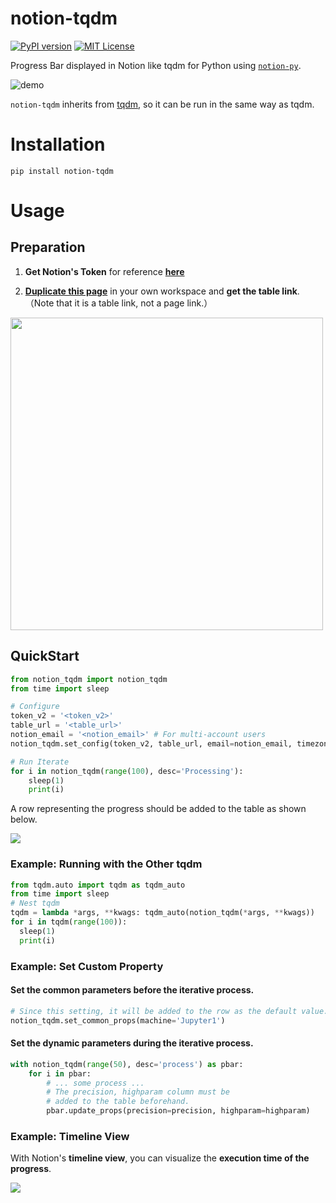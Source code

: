 # notion-tqdm

[![PyPI version](https://badge.fury.io/py/notion-tqdm.svg)](https://badge.fury.io/py/notion-tqdm) [![MIT License](http://img.shields.io/badge/license-MIT-blue.svg?style=flat)](LICENSE)

Progress Bar displayed in Notion like tqdm for Python using [`notion-py`](https://github.com/jamalex/notion-py).

![demo](https://user-images.githubusercontent.com/17490886/100184781-97ae2580-2f25-11eb-9700-2d9c5ce95592.gif)

 `notion-tqdm` inherits from [tqdm](https://github.com/tqdm/tqdm), so it can be run in the same way as tqdm.



# Installation

```
pip install notion-tqdm
```



# Usage

## Preparation

1. **Get Notion's Token** for reference **[here](https://www.notion.so/How-to-get-your-token-d7a3421b851f406380fb9ff429cd5d47)**

2.  [**Duplicate this page**](https://www.notion.so/syunyo/notion-tqdm-template-7d2d53595e774c9eb7a020e00fd81fab) in your own workspace and **get the table link**.
    （Note that it is a table link, not a page link.）

<img src="https://s3.us-west-2.amazonaws.com/secure.notion-static.com/b5abd2eb-1690-46fb-af44-3b22a3a4c559/Untitled.png?X-Amz-Algorithm=AWS4-HMAC-SHA256&X-Amz-Credential=AKIAT73L2G45O3KS52Y5%2F20201124%2Fus-west-2%2Fs3%2Faws4_request&X-Amz-Date=20201124T201006Z&X-Amz-Expires=86400&X-Amz-Signature=7adcab42158710e0db92099c95c0c47988f13fde18efbefe1a2200a7bc04963c&X-Amz-SignedHeaders=host&response-content-disposition=filename%20%3D%22Untitled.png%22" width='500px' />



## QuickStart

```python
from notion_tqdm import notion_tqdm
from time import sleep

# Configure
token_v2 = '<token_v2>'
table_url = '<table_url>'
notion_email = '<notion_email>' # For multi-account users
notion_tqdm.set_config(token_v2, table_url, email=notion_email, timezone='Asia/Tokyo')

# Run Iterate
for i in notion_tqdm(range(100), desc='Processing'):
    sleep(1)
    print(i)
```

A row representing the progress should be added to the table as shown below.

![](https://s3.us-west-2.amazonaws.com/secure.notion-static.com/8131c29a-7e55-4dd4-99df-361b409bdded/Untitled.png?X-Amz-Algorithm=AWS4-HMAC-SHA256&X-Amz-Credential=AKIAT73L2G45O3KS52Y5%2F20201124%2Fus-west-2%2Fs3%2Faws4_request&X-Amz-Date=20201124T201623Z&X-Amz-Expires=86400&X-Amz-Signature=52bbe9c2416eb3bdc89204223d9b7b2a793b3c0f649e97a51b0bc22715870081&X-Amz-SignedHeaders=host&response-content-disposition=filename%20%3D%22Untitled.png%22)



### Example: Running with the Other tqdm

```python
from tqdm.auto import tqdm as tqdm_auto
from time import sleep
# Nest tqdm
tqdm = lambda *args, **kwags: tqdm_auto(notion_tqdm(*args, **kwags))
for i in tqdm(range(100)):
  sleep(1)
  print(i)
```



### Example: Set Custom Property

#### Set the common parameters before the iterative process.

```python
# Since this setting, it will be added to the row as the default value.
notion_tqdm.set_common_props(machine='Jupyter1')
```

#### Set the dynamic parameters during the iterative process.

```python
with notion_tqdm(range(50), desc='process') as pbar:
    for i in pbar:
        # ... some process ...
        # The precision, highparam column must be 
        # added to the table beforehand.
        pbar.update_props(precision=precision, highparam=highparam)
```



### Example: Timeline View

With Notion's **timeline view**, you can visualize the **execution time of the progress**.

![](https://s3.us-west-2.amazonaws.com/secure.notion-static.com/897aa5aa-7ad4-4913-9f3f-2002ebdd8603/Untitled.png?X-Amz-Algorithm=AWS4-HMAC-SHA256&X-Amz-Credential=AKIAT73L2G45O3KS52Y5%2F20201124%2Fus-west-2%2Fs3%2Faws4_request&X-Amz-Date=20201124T202304Z&X-Amz-Expires=86400&X-Amz-Signature=1991a50ecb1fcbe2a77a576803e45ee91907336ce4a1d646f45f7e2ce38d6ea4&X-Amz-SignedHeaders=host&response-content-disposition=filename%20%3D%22Untitled.png%22)

